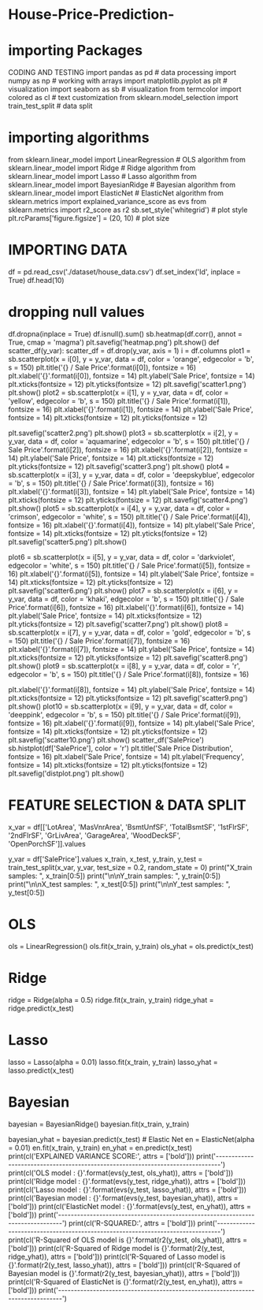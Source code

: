 # House-Price-Prediction-
# importing Packages
CODING AND TESTING
import pandas as pd # data processing
import numpy as np # working with arrays
import matplotlib.pyplot as plt # visualization
import seaborn as sb # visualization
from termcolor import colored as cl # text customization
from sklearn.model_selection import train_test_split # data split
# importing algorithms
from sklearn.linear_model import LinearRegression # OLS algorithm from sklearn.linear_model import Ridge # Ridge algorithm
from sklearn.linear_model import Lasso # Lasso algorithm
from sklearn.linear_model import BayesianRidge # Bayesian algorithm from sklearn.linear_model import ElasticNet # ElasticNet algorithm
from sklearn.metrics import explained_variance_score as evs from sklearn.metrics import r2_score as r2
sb.set_style('whitegrid') # plot style plt.rcParams['figure.figsize'] = (20, 10) # plot size
# IMPORTING DATA
df = pd.read_csv('./dataset/house_data.csv') df.set_index('Id', inplace = True)
df.head(10)

# dropping null values
df.dropna(inplace = True) df.isnull().sum()
sb.heatmap(df.corr(), annot = True, cmap = 'magma')
plt.savefig('heatmap.png') plt.show()
def scatter_df(y_var):
scatter_df = df.drop(y_var, axis = 1) i = df.columns
plot1 = sb.scatterplot(x = i[0], y = y_var, data = df, color = 'orange', edgecolor = 'b', s = 150)
plt.title('{} / Sale Price'.format(i[0]), fontsize = 16) plt.xlabel('{}'.format(i[0]), fontsize = 14) plt.ylabel('Sale Price', fontsize = 14) plt.xticks(fontsize = 12)
plt.yticks(fontsize = 12) plt.savefig('scatter1.png') plt.show()
plot2 = sb.scatterplot(x = i[1], y = y_var, data = df, color = 'yellow', edgecolor = 'b', s = 150)
plt.title('{} / Sale Price'.format(i[1]), fontsize = 16) plt.xlabel('{}'.format(i[1]), fontsize = 14) plt.ylabel('Sale Price', fontsize = 14) plt.xticks(fontsize = 12)
plt.yticks(fontsize = 12)

plt.savefig('scatter2.png') plt.show()
plot3 = sb.scatterplot(x = i[2], y = y_var, data = df, color = 'aquamarine', edgecolor = 'b', s = 150)
plt.title('{} / Sale Price'.format(i[2]), fontsize = 16) plt.xlabel('{}'.format(i[2]), fontsize = 14) plt.ylabel('Sale Price', fontsize = 14) plt.xticks(fontsize = 12)
plt.yticks(fontsize = 12) plt.savefig('scatter3.png') plt.show()
plot4 = sb.scatterplot(x = i[3], y = y_var, data = df, color = 'deepskyblue', edgecolor = 'b', s = 150)
plt.title('{} / Sale Price'.format(i[3]), fontsize = 16) plt.xlabel('{}'.format(i[3]), fontsize = 14) plt.ylabel('Sale Price', fontsize = 14) plt.xticks(fontsize = 12)
plt.yticks(fontsize = 12) plt.savefig('scatter4.png') plt.show()
plot5 = sb.scatterplot(x = i[4], y = y_var, data = df, color = 'crimson', edgecolor = 'white', s = 150)
plt.title('{} / Sale Price'.format(i[4]), fontsize = 16) plt.xlabel('{}'.format(i[4]), fontsize = 14) plt.ylabel('Sale Price', fontsize = 14) plt.xticks(fontsize = 12)
plt.yticks(fontsize = 12) plt.savefig('scatter5.png') plt.show()

plot6 = sb.scatterplot(x = i[5], y = y_var, data = df, color = 'darkviolet', edgecolor = 'white', s = 150)
plt.title('{} / Sale Price'.format(i[5]), fontsize = 16) plt.xlabel('{}'.format(i[5]), fontsize = 14) plt.ylabel('Sale Price', fontsize = 14) plt.xticks(fontsize = 12)
plt.yticks(fontsize = 12) plt.savefig('scatter6.png') plt.show()
plot7 = sb.scatterplot(x = i[6], y = y_var, data = df, color = 'khaki', edgecolor = 'b', s = 150)
plt.title('{} / Sale Price'.format(i[6]), fontsize = 16) plt.xlabel('{}'.format(i[6]), fontsize = 14) plt.ylabel('Sale Price', fontsize = 14) plt.xticks(fontsize = 12)
plt.yticks(fontsize = 12) plt.savefig('scatter7.png') plt.show()
plot8 = sb.scatterplot(x = i[7], y = y_var, data = df, color = 'gold', edgecolor = 'b', s = 150)
plt.title('{} / Sale Price'.format(i[7]), fontsize = 16) plt.xlabel('{}'.format(i[7]), fontsize = 14) plt.ylabel('Sale Price', fontsize = 14) plt.xticks(fontsize = 12)
plt.yticks(fontsize = 12) plt.savefig('scatter8.png') plt.show()
plot9 = sb.scatterplot(x = i[8], y = y_var, data = df, color = 'r', edgecolor = 'b', s = 150)
plt.title('{} / Sale Price'.format(i[8]), fontsize = 16)

plt.xlabel('{}'.format(i[8]), fontsize = 14) plt.ylabel('Sale Price', fontsize = 14) plt.xticks(fontsize = 12) plt.yticks(fontsize = 12) plt.savefig('scatter9.png')
plt.show()
plot10 = sb.scatterplot(x = i[9], y = y_var, data = df, color = 'deeppink', edgecolor = 'b', s = 150)
plt.title('{} / Sale Price'.format(i[9]), fontsize = 16) plt.xlabel('{}'.format(i[9]), fontsize = 14) plt.ylabel('Sale Price', fontsize = 14) plt.xticks(fontsize = 12)
plt.yticks(fontsize = 12) plt.savefig('scatter10.png') plt.show()
scatter_df('SalePrice') sb.histplot(df['SalePrice'], color = 'r') plt.title('Sale Price Distribution', fontsize = 16) plt.xlabel('Sale Price', fontsize = 14) plt.ylabel('Frequency', fontsize = 14) plt.xticks(fontsize = 12)
plt.yticks(fontsize = 12)
plt.savefig('distplot.png')
plt.show()
# FEATURE SELECTION & DATA SPLIT
x_var = df[['LotArea', 'MasVnrArea', 'BsmtUnfSF', 'TotalBsmtSF', '1stFlrSF',
'2ndFlrSF', 'GrLivArea', 'GarageArea', 'WoodDeckSF', 'OpenPorchSF']].values

y_var = df['SalePrice'].values
x_train, x_test, y_train, y_test = train_test_split(x_var, y_var, test_size = 0.2, random_state = 0)
print("X_train samples: ", x_train[0:5]) print("\n\nY_train samples: ", y_train[0:5]) print("\n\nX_test samples: ", x_test[0:5]) print("\n\nY_test samples: ", y_test[0:5])
# OLS
ols = LinearRegression() ols.fit(x_train, y_train) ols_yhat = ols.predict(x_test)
# Ridge
ridge = Ridge(alpha = 0.5) ridge.fit(x_train, y_train) ridge_yhat = ridge.predict(x_test)
# Lasso
lasso = Lasso(alpha = 0.01) lasso.fit(x_train, y_train) lasso_yhat = lasso.predict(x_test)
# Bayesian
bayesian = BayesianRidge() bayesian.fit(x_train, y_train)

bayesian_yhat = bayesian.predict(x_test) # Elastic Net
en = ElasticNet(alpha = 0.01) en.fit(x_train, y_train) en_yhat = en.predict(x_test)
print(cl('EXPLAINED VARIANCE SCORE:', attrs = ['bold']))
print('-------------------------------------------------------------------------------')
print(cl('OLS model : {}'.format(evs(y_test, ols_yhat)), attrs = ['bold']))
print(cl('Ridge model : {}'.format(evs(y_test, ridge_yhat)), attrs = ['bold']))
print(cl('Lasso model : {}'.format(evs(y_test, lasso_yhat)), attrs = ['bold']))
print(cl('Bayesian model : {}'.format(evs(y_test, bayesian_yhat)), attrs = ['bold']))
print(cl('ElasticNet model : {}'.format(evs(y_test, en_yhat)), attrs = ['bold'])) print('-------------------------------------------------------------------------------')
print(cl('R-SQUARED:', attrs = ['bold'])) print('-------------------------------------------------------------------------------')
print(cl('R-Squared of OLS model is {}'.format(r2(y_test, ols_yhat)), attrs = ['bold']))
print(cl('R-Squared of Ridge model is {}'.format(r2(y_test, ridge_yhat)), attrs = ['bold']))
print(cl('R-Squared of Lasso model is {}'.format(r2(y_test, lasso_yhat)), attrs = ['bold']))
print(cl('R-Squared of Bayesian model is {}'.format(r2(y_test, bayesian_yhat)), attrs = ['bold']))
print(cl('R-Squared of ElasticNet is {}'.format(r2(y_test, en_yhat)), attrs = ['bold']))
print('-------------------------------------------------------------------------------')
